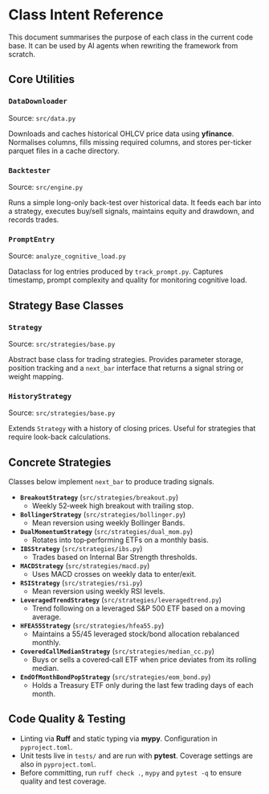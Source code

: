 # Class Intent Reference

This document summarises the purpose of each class in the current code base. It can be used by AI agents when rewriting the framework from scratch.

## Core Utilities

### `DataDownloader`
Source: `src/data.py`

Downloads and caches historical OHLCV price data using **yfinance**. Normalises columns, fills missing required columns, and stores per-ticker parquet files in a cache directory.

### `Backtester`
Source: `src/engine.py`

Runs a simple long-only back-test over historical data. It feeds each bar into a strategy, executes buy/sell signals, maintains equity and drawdown, and records trades.

### `PromptEntry`
Source: `analyze_cognitive_load.py`

Dataclass for log entries produced by `track_prompt.py`. Captures timestamp, prompt complexity and quality for monitoring cognitive load.

## Strategy Base Classes

### `Strategy`
Source: `src/strategies/base.py`

Abstract base class for trading strategies. Provides parameter storage, position tracking and a `next_bar` interface that returns a signal string or weight mapping.

### `HistoryStrategy`
Source: `src/strategies/base.py`

Extends `Strategy` with a history of closing prices. Useful for strategies that require look-back calculations.

## Concrete Strategies

Classes below implement `next_bar` to produce trading signals.

- **`BreakoutStrategy`** (`src/strategies/breakout.py`)
  - Weekly 52‑week high breakout with trailing stop.
- **`BollingerStrategy`** (`src/strategies/bollinger.py`)
  - Mean reversion using weekly Bollinger Bands.
- **`DualMomentumStrategy`** (`src/strategies/dual_mom.py`)
  - Rotates into top‑performing ETFs on a monthly basis.
- **`IBSStrategy`** (`src/strategies/ibs.py`)
  - Trades based on Internal Bar Strength thresholds.
- **`MACDStrategy`** (`src/strategies/macd.py`)
  - Uses MACD crosses on weekly data to enter/exit.
- **`RSIStrategy`** (`src/strategies/rsi.py`)
  - Mean reversion using weekly RSI levels.
- **`LeveragedTrendStrategy`** (`src/strategies/leveragedtrend.py`)
  - Trend following on a leveraged S&P 500 ETF based on a moving average.
- **`HFEA55Strategy`** (`src/strategies/hfea55.py`)
  - Maintains a 55/45 leveraged stock/bond allocation rebalanced monthly.
- **`CoveredCallMedianStrategy`** (`src/strategies/median_cc.py`)
  - Buys or sells a covered‑call ETF when price deviates from its rolling median.
- **`EndOfMonthBondPopStrategy`** (`src/strategies/eom_bond.py`)
  - Holds a Treasury ETF only during the last few trading days of each month.

## Code Quality & Testing

- Linting via **Ruff** and static typing via **mypy**. Configuration in `pyproject.toml`.
- Unit tests live in `tests/` and are run with **pytest**. Coverage settings are also in `pyproject.toml`.
- Before committing, run `ruff check .`, `mypy` and `pytest -q` to ensure quality and test coverage.

